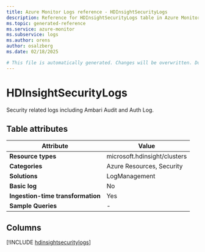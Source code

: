 ```yaml
---
title: Azure Monitor Logs reference - HDInsightSecurityLogs
description: Reference for HDInsightSecurityLogs table in Azure Monitor Logs.
ms.topic: generated-reference
ms.service: azure-monitor
ms.subservice: logs
ms.author: orens
author: osalzberg
ms.date: 02/18/2025

# This file is automatically generated. Changes will be overwritten. Do not change this file directly.
---
```


# HDInsightSecurityLogs

Security related logs including Ambari Audit and Auth Log.


## Table attributes

|Attribute|Value|
|---|---|
|**Resource types**|microsoft.hdinsight/clusters|
|**Categories**|Azure Resources, Security|
|**Solutions**| LogManagement|
|**Basic log**|No|
|**Ingestion-time transformation**|Yes|
|**Sample Queries**|-|



## Columns
  
[!INCLUDE [hdinsightsecuritylogs](~/reusable-content/ce-skilling/azure/includes/azure-monitor/reference/tables/hdinsightsecuritylogs-include.md)]
